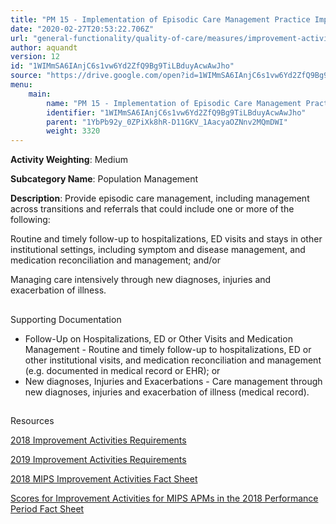 ```yaml
---
title: "PM 15 - Implementation of Episodic Care Management Practice Improvements"
date: "2020-02-27T20:53:22.706Z"
url: "general-functionality/quality-of-care/measures/improvement-activities-measures/2018-improvement-activities/pm-15-implementation-of-episodic-care-management-practice-improvements.html"
author: aquandt
version: 12
id: "1WIMmSA6IAnjC6s1vw6Yd2ZfQ9Bg9TiLBduyAcwAwJho"
source: "https://drive.google.com/open?id=1WIMmSA6IAnjC6s1vw6Yd2ZfQ9Bg9TiLBduyAcwAwJho"
menu:
    main:
        name: "PM 15 - Implementation of Episodic Care Management Practice Improvements"
        identifier: "1WIMmSA6IAnjC6s1vw6Yd2ZfQ9Bg9TiLBduyAcwAwJho"
        parent: "1YbPb92y_0ZPiXk8hR-D11GKV_1AacyaOZNnv2MQmDWI"
        weight: 3320
---
```









**Activity Weighting**: Medium

**Subcategory Name**: Population Management

**Description**: Provide episodic care management, including management across transitions and referrals that could include one or more of the following:

Routine and timely follow-up to hospitalizations, ED visits and stays in other institutional settings, including symptom and disease management, and medication reconciliation and management; and/or

Managing care intensively through new diagnoses, injuries and exacerbation of illness.







## 

Supporting Documentation

* Follow-Up on Hospitalizations, ED or Other Visits and Medication Management - Routine and timely follow-up to hospitalizations, ED or other institutional visits, and medication reconciliation and management (e.g. documented in medical record or EHR); or 
* New diagnoses, Injuries and Exacerbations - Care management through new diagnoses, injuries and exacerbation of illness (medical record).







## 

Resources

[2018 Improvement Activities Requirements](https://qpp.cms.gov/mips/improvement-activities?py=2018)

[2019 Improvement Activities Requirements](https://qpp.cms.gov/mips/improvement-activities?py=2019)

[2018 MIPS Improvement Activities Fact Sheet](https://qpp.cms.gov/resource/2018%20MIPS%20Improvement%20Activities%20Fact%20Sheet)

[Scores for Improvement Activities for MIPS APMs in the 2018 Performance Period Fact Sheet](https://qpp.cms.gov/resource/2018%20MIPS%20APMs%20improvement%20Activities%20scores%20fact%20sheet)

